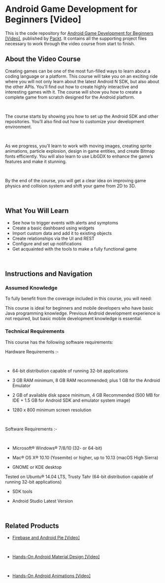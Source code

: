 # Android Game Development for Beginners [Video]

This is the code repository for [Android Game Development for Beginners [Video]](https://www.packtpub.com/application-development/android-game-development-beginners-video?utm_source=github&utm_medium=repository&utm_campaign=9781787120822), published by [Packt](https://www.packtpub.com/?utm_source=github). It contains all the supporting project files necessary to work through the video course from start to finish.

## About the Video Course

Creating games can be one of the most fun-filled ways to learn about a coding language or a platform. This course will take you on an exciting ride where you will not only learn about the latest Android N SDK, but also about the other APIs. You’ll find out how to create highly interactive and interesting games with it. The course will show you how to create a complete game from scratch designed for the Android platform. 


 


The course starts by showing you how to set up the Android SDK and other repositories. You’ll also find out how to customize your development environment.


 


As we progress, you’ll learn to work with moving images, creating sprite animations, particle explosion, design in game entities, and create Bitmap fonts efficiently. You will also learn to use LibGDX to enhance the game’s features and make it stunning.


 


By the end of the course, you will get a clear idea on improving game physics and collision system and shift your game from 2D to 3D.


 


<H2>What You Will Learn</H2>

<DIV class=book-info-will-learn-text>

<UL>

<LI>See how to trigger events with alerts and symptoms 

<LI>Create a basic dashboard using widgets 

<LI>Import custom data and add it to existing objects 

<LI>Create relationships via the UI and REST 

<LI>Configure and set up notifications 

<LI>Get acquainted with the tools to make a fully functional game </LI></UL></DIV>


 


## Instructions and Navigation

### Assumed Knowledge

To fully benefit from the coverage included in this course, you will need:<br/>

This course is ideal for beginners and mobile developers who have basic Java programming knowledge. Previous Android development experience is not required, but basic mobile development knowledge is essential.

### Technical Requirements

This course has the following software requirements:<br/>

Hardware Requirements :-


 


- 64-bit distribution capable of running 32-bit applications

- 3 GB RAM minimum, 8 GB RAM recommended; plus 1 GB for the Android Emulator

- 2 GB of available disk space minimum, 4 GB Recommended (500 MB for IDE + 1.5 GB for Android SDK and emulator system image)

- 1280 x 800 minimum screen resolution


 


Software Requirements :-


 


- Microsoft® Windows® 7/8/10 (32- or 64-bit)

- Mac® OS X® 10.10 (Yosemite) or higher, up to 10.13 (macOS High Sierra)

- GNOME or KDE desktop

Tested on Ubuntu® 14.04 LTS, Trusty Tahr (64-bit distribution capable of running 32-bit applications)

- SDK tools

- Android Studio Latest Version


 


## Related Products

* [Firebase and Android Pie [Video]](https://www.packtpub.com/application-development/android-game-development-beginners-video?utm_source=github&utm_medium=repository&utm_campaign=9781787120822)


 


* [Hands-On Android Material Design [Video]](https://www.packtpub.com/application-development/hands-android-material-design-video?utm_source=github&utm_medium=repository&utm_campaign=9781789805581)


 


* [Hands-On Android Animations [Video]](https://www.packtpub.com/application-development/hands-android-animations-video?utm_source=github&utm_medium=repository&utm_campaign=9781838828875)
